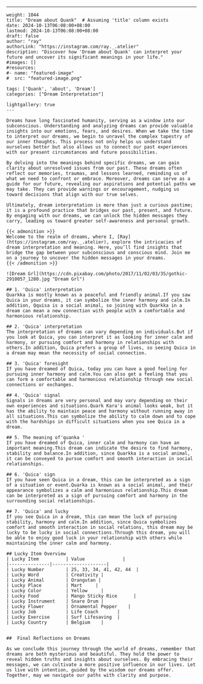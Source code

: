 ---
    weight: 1044
    title: "Dream about Quank"  # Assuming 'title' column exists
    date: 2024-10-13T06:08:00+08:00
    lastmod: 2024-10-13T06:08:00+08:00
    draft: false
    author: "ray"
    authorLink: "https://instagram.com/ray._.atelier"
    description: "Discover how 'Dream about Quank' can interpret your future and uncover its significant meanings in your life."
    #images: []
    #resources:
    #- name: "featured-image"
    #  src: "featured-image.png"
    
    tags: ['Quank', 'about', 'Dream']
    categories: ["Dream Interpretation"]
    
    lightgallery: true
    ---
    
    Dreams have long fascinated humanity, serving as a window into our subconscious. Understanding and analyzing dreams can provide valuable insights into our emotions, fears, and desires. When we take the time to interpret our dreams, we begin to unravel the complex tapestry of our inner thoughts. This process not only helps us understand ourselves better but also allows us to connect our past experiences with our present circumstances and future possibilities.
    
    By delving into the meanings behind specific dreams, we can gain clarity about unresolved issues from our past. These dreams often reflect our memories, traumas, and lessons learned, reminding us of what we need to confront or embrace. Moreover, dreams can serve as a guide for our future, revealing our aspirations and potential paths we may take. They can provide warnings or encouragement, nudging us toward decisions that align with our true selves.
    
    Ultimately, dream interpretation is more than just a curious pastime; it is a profound practice that bridges our past, present, and future. By engaging with our dreams, we can unlock the hidden messages they carry, leading us toward greater self-awareness and personal growth.
    
    {{< admonition >}}
    Welcome to the realm of dreams, where I, [Ray](https://instagram.com/ray._.atelier), explore the intricacies of dream interpretation and meaning. Here, you’ll find insights that bridge the gap between your subconscious and conscious mind. Join me on a journey to uncover the hidden messages in your dreams.
    {{< /admonition >}}
    
    ![Dream Grl](https://cdn.pixabay.com/photo/2017/11/02/03/35/gothic-2910057_1280.jpg "Dream Grl")
    
    ## 1. 'Quica' interpretation
    Quarkka is mostly known as a peaceful and friendly animal.If you saw Quica in your dreams, it can symbolize the inner harmony and calm.In addition, Qquisa is a social animal, so joining with Quarkka in a dream can mean a new connection with people with a comfortable and harmonious relationship.
    
    ## 2. 'Quica' interpretation
    The interpretation of dreams can vary depending on individuals.But if you look at Quica, you can interpret it as looking for inner calm and harmony, or pursuing comfort and harmony in relationships with others.In addition, Quica prefers a group of lives, so seeing Quica in a dream may mean the necessity of social connection.
    
    ## 3. 'Quica' foresight
    If you have dreamed of Quica, today you can have a good feeling for pursuing inner harmony and calm.You can also get a feeling that you can form a comfortable and harmonious relationship through new social connections or exchanges.
    
    ## 4. 'Quica' signal
    Signals in dreams are very personal and may vary depending on their own experiences and situations.Quark Kara's animal looks weak, but it has the ability to maintain peace and harmony without running away in all situations.This can symbolize the ability to calm down and to cope with the hardships in difficult situations when you see Quica in a dream.
    
    ## 5. The meaning of'quanka '
    If you have dreamed of Quica, inner calm and harmony can have an important meaning.This dream can indicate the desire to find harmony, stability and balance.In addition, since Quarkka is a social animal, it can be conveyed to pursue comfort and smooth interaction in social relationships.
    
    ## 6. 'Quica' sign
    If you have seen Quica in a dream, this can be interpreted as a sign of a situation or event.Quarka is known as a social animal, and their appearance symbolizes a calm and harmonious relationship.This dream can be interpreted as a sign of pursuing comfort and harmony in the surrounding social relationships.
    
    ## 7. 'Quica' and lucky
    If you see Quica in a dream, this can mean the luck of pursuing stability, harmony and calm.In addition, since Quica symbolizes comfort and smooth interaction in social relations, this dream may be lucky to be lucky in social connections.Through this dream, you will be able to enjoy good luck in your relationship with others while maintaining the inner calm and harmony.
    
    ## Lucky Item Overview
    | Lucky Item          | Value              |
    |---------------|--------------------|
    | Lucky Number        | 25, 33, 34, 41, 42, 44  |
    | Lucky Word          | Creativity |
    | Lucky Animal        | Orangutan |
    | Lucky Place         | Mart     |
    | Lucky Color         | Yellow     |
    | Lucky Food          | Mango Sticky Rice      |
    | Lucky Instrument    | Snare Drum |
    | Lucky Flower        | Ornamental Pepper    |
    | Lucky Job           | Life Coach       |
    | Lucky Exercise      | Surf Lifesaving  |
    | Lucky Country       | Belgium    |
    
    
    ##  Final Reflections on Dreams
    
    As we conclude this journey through the world of dreams, remember that dreams are both mysterious and beautiful. They hold the power to reveal hidden truths and insights about ourselves. By embracing their messages, we can cultivate a more positive influence in our lives. Let us live with intention, guided by the wisdom our dreams offer. Together, may we navigate our paths with clarity and purpose.
    
